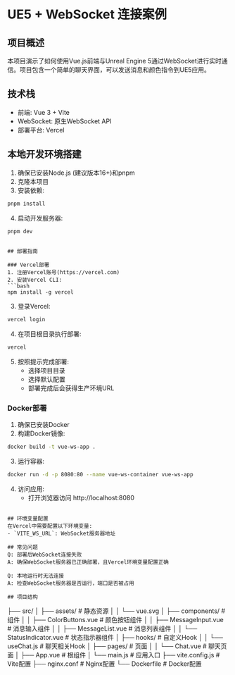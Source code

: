 # UE5 + WebSocket 连接案例

## 项目概述
本项目演示了如何使用Vue.js前端与Unreal Engine 5通过WebSocket进行实时通信。项目包含一个简单的聊天界面，可以发送消息和颜色指令到UE5应用。

## 技术栈
- 前端: Vue 3 + Vite
- WebSocket: 原生WebSocket API
- 部署平台: Vercel

## 本地开发环境搭建
1. 确保已安装Node.js (建议版本16+)和pnpm
2. 克隆本项目
3. 安装依赖:
```bash
pnpm install
```
4. 启动开发服务器:
```bash
pnpm dev
```
```

## 部署指南

### Vercel部署
1. 注册Vercel账号(https://vercel.com)
2. 安装Vercel CLI:
```bash
npm install -g vercel
```
3. 登录Vercel:
```bash
vercel login
```
4. 在项目根目录执行部署:
```bash
vercel
```
5. 按照提示完成部署:
   - 选择项目目录
   - 选择默认配置
   - 部署完成后会获得生产环境URL

### Docker部署
1. 确保已安装Docker
2. 构建Docker镜像:
```bash
docker build -t vue-ws-app .
```
3. 运行容器:
```bash
docker run -d -p 8080:80 --name vue-ws-container vue-ws-app
```
4. 访问应用:
   - 打开浏览器访问 http://localhost:8080
```

## 环境变量配置
在Vercel中需要配置以下环境变量:
- `VITE_WS_URL`: WebSocket服务器地址

## 常见问题
Q: 部署后WebSocket连接失败
A: 确保WebSocket服务器已正确部署，且Vercel环境变量配置正确

Q: 本地运行时无法连接
A: 检查WebSocket服务器是否运行，端口是否被占用

## 项目结构
```
├── src/
│   ├── assets/                       # 静态资源
│   │   └── vue.svg
│   ├── components/                   # 组件
│   │   ├── ColorButtons.vue          # 颜色按钮组件
│   │   ├── MessageInput.vue          # 消息输入组件
│   │   ├── MessageList.vue           # 消息列表组件
│   │   └── StatusIndicator.vue       # 状态指示器组件
│   ├── hooks/                        # 自定义Hook
│   │   └── useChat.js                # 聊天相关Hook
│   ├── pages/                        # 页面
│   │   └── Chat.vue                  # 聊天页面
│   ├── App.vue                       # 根组件
│   └── main.js                       # 应用入口
├── vite.config.js                    # Vite配置
├── nginx.conf                        # Nginx配置
└── Dockerfile                        # Docker配置
```
